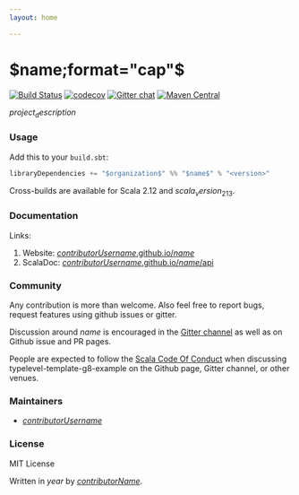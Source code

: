 ```yaml
---
layout: home

---
```


# $name;format="cap"$

[![Build Status](https://travis-ci.com/$contributorUsername$/$name$.svg?branch=master)](https://travis-ci.com/$contributorUsername$/$name$)
[![codecov](https://codecov.io/gh/$contributorUsername$/$name$/branch/master/graphs/badge.svg)](https://codecov.io/gh/$contributorUsername$/$name$)
[![Gitter chat](https://badges.gitter.im/gitterHQ/gitter.png)](https://gitter.im/$contributorUsername$/$name$)
[![Maven Central](https://maven-badges.herokuapp.com/maven-central/$organization$/$name$_2.12/badge.svg)](https://maven-badges.herokuapp.com/maven-central/$organization$/$name$_2.12)

$project_description$

### Usage

Add this to your `build.sbt`:

```scala
libraryDependencies += "$organization$" %% "$name$" % "<version>"
```

Cross-builds are available for Scala 2.12 and $scala_version_213$.

### Documentation

Links:

1. Website: [$contributorUsername$.github.io/$name$](https://$contributorUsername$.github.io/$name$)
2. ScalaDoc: [$contributorUsername$.github.io/$name$/api](https://www.javadoc.io/doc/$organization$/$name$_2.12)

### Community

Any contribution is more than welcome. Also feel free to report bugs, request features using github issues or gitter.

Discussion around $name$ is encouraged in the [Gitter channel](https://gitter.im/$organization$/$name$) as well as on Github issue and PR pages.

People are expected to follow the [Scala Code Of Conduct](https://www.scala-lang.org/conduct/) when discussing typelevel-template-g8-example on the Github page, Gitter channel, or other venues.

### Maintainers

* [$contributorUsername$](https://github.com/$contributorUsername$)

### License

MIT License

Written in $year$ by [$contributorName$](https://github.com/$contributorUsername$).